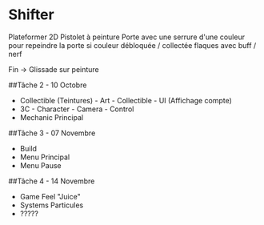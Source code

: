 # Shifter
Plateformer 2D
Pistolet à peinture
Porte avec une serrure d'une couleur pour repeindre la porte si couleur débloquée / collectée
flaques avec buff / nerf

Fin -> Glissade sur peinture

##Tâche 2 - 10 Octobre
- Collectible (Teintures)
		- Art
		- Collectible
		- UI (Affichage compte)
- 3C
		- Character
		- Camera
		- Control
- Mechanic Principal


##Tâche 3 - 07 Novembre
- Build
- Menu Principal
- Menu Pause


##Tâche 4 - 14 Novembre
- Game Feel "Juice"
- Systems Particules
- ?????